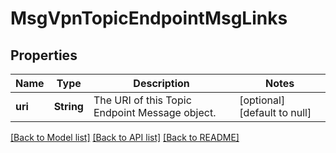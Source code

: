 # MsgVpnTopicEndpointMsgLinks

## Properties
Name | Type | Description | Notes
------------ | ------------- | ------------- | -------------
**uri** | **String** | The URI of this Topic Endpoint Message object. | [optional] [default to null]

[[Back to Model list]](../README.md#documentation-for-models) [[Back to API list]](../README.md#documentation-for-api-endpoints) [[Back to README]](../README.md)


